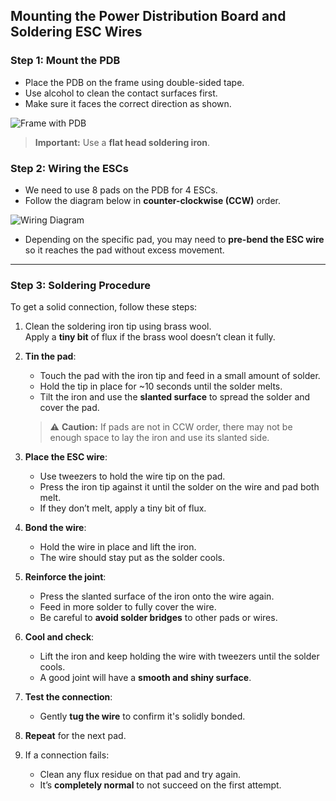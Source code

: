 ## Mounting the Power Distribution Board and Soldering ESC Wires

### Step 1: Mount the PDB
- Place the PDB on the frame using double-sided tape.
- Use alcohol to clean the contact surfaces first.
- Make sure it faces the correct direction as shown.

![Frame with PDB](insert-picture-here)

> **Important:** Use a **flat head soldering iron**.

### Step 2: Wiring the ESCs
- We need to use 8 pads on the PDB for 4 ESCs.
- Follow the diagram below in **counter-clockwise (CCW)** order.

![Wiring Diagram](insert-picture-here)

- Depending on the specific pad, you may need to **pre-bend the ESC wire** so it reaches the pad without excess movement.

---

### Step 3: Soldering Procedure
To get a solid connection, follow these steps:

1. Clean the soldering iron tip using brass wool.  
   Apply a **tiny bit** of flux if the brass wool doesn’t clean it fully.

2. **Tin the pad**:  
   - Touch the pad with the iron tip and feed in a small amount of solder.  
   - Hold the tip in place for ~10 seconds until the solder melts.  
   - Tilt the iron and use the **slanted surface** to spread the solder and cover the pad.  

   > ⚠️ **Caution:** If pads are not in CCW order, there may not be enough space to lay the iron and use its slanted side.

3. **Place the ESC wire**:
   - Use tweezers to hold the wire tip on the pad.
   - Press the iron tip against it until the solder on the wire and pad both melt.
   - If they don’t melt, apply a tiny bit of flux.

4. **Bond the wire**:
   - Hold the wire in place and lift the iron.
   - The wire should stay put as the solder cools.

5. **Reinforce the joint**:
   - Press the slanted surface of the iron onto the wire again.
   - Feed in more solder to fully cover the wire.
   - Be careful to **avoid solder bridges** to other pads or wires.

6. **Cool and check**:
   - Lift the iron and keep holding the wire with tweezers until the solder cools.
   - A good joint will have a **smooth and shiny surface**.

7. **Test the connection**:
   - Gently **tug the wire** to confirm it's solidly bonded.

8. **Repeat** for the next pad.

9. If a connection fails:
   - Clean any flux residue on that pad and try again.
   - It’s **completely normal** to not succeed on the first attempt.
